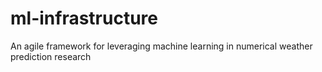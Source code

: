 # ml-infrastructure
An agile framework for leveraging machine learning in numerical weather prediction research
